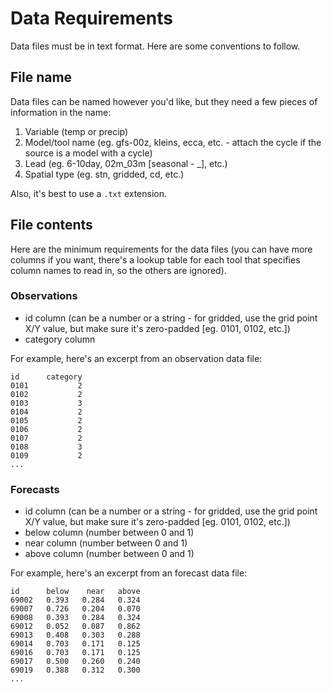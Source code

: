 Data Requirements
=================

Data files must be in text format. Here are some conventions to follow.

File name
---------

Data files can be named however you'd like, but they need a few pieces of information in the name:

1. Variable (temp or precip)
2. Model/tool name (eg. gfs-00z, kleins, ecca, etc. - attach the cycle if the source is a model with a cycle)
3. Lead (eg. 6-10day, 02m_03m [seasonal - <lead>_<window>], etc.)
4. Spatial type (eg. stn, gridded, cd, etc.)

Also, it's best to use a `.txt` extension.

File contents
-------------

Here are the minimum requirements for the data files (you can have more columns if you want, there's a lookup table for each tool that specifies column names to read in, so the others are ignored).

### Observations

- id column (can be a number or a string - for gridded, use the grid point X/Y value, but make sure it's zero-padded [eg. 0101, 0102, etc.])
- category column

For example, here's an excerpt from an observation data file:

```
id      category
0101           2
0102           2
0103           3
0104           2
0105           2
0106           2
0107           2
0108           3
0109           2
...
```

### Forecasts

- id column (can be a number or a string - for gridded, use the grid point X/Y value, but make sure it's zero-padded [eg. 0101, 0102, etc.])
- below column (number between 0 and 1)
- near column (number between 0 and 1)
- above column (number between 0 and 1)

For example, here's an excerpt from an forecast data file:

```
id      below    near   above
69002   0.393   0.284   0.324
69007   0.726   0.204   0.070
69008   0.393   0.284   0.324
69012   0.052   0.087   0.862
69013   0.408   0.303   0.288
69014   0.703   0.171   0.125
69016   0.703   0.171   0.125
69017   0.500   0.260   0.240
69019   0.388   0.312   0.300
...
```
